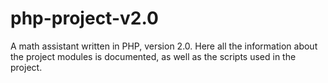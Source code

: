 # php-project-v2.0
A math assistant written in PHP, version 2.0. Here all the information about the project modules is documented, as well as the scripts used in the project.
